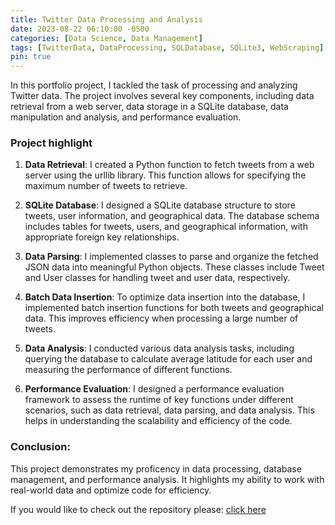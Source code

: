 ```yaml
---
title: Twitter Data Processing and Analysis
date: 2023-08-22 06:10:00 -0500
categories: [Data Science, Data Management]
tags: [TwitterData, DataProcessing, SQLDatabase, SQLite3, WebScraping]
pin: true
---
```



In this portfolio project, I tackled the task of processing and analyzing Twitter data. The project involves several key components, including data retrieval from a web server, data storage in a SQLite database, data manipulation and analysis, and performance evaluation.


### Project highlight 
1. **Data Retrieval**: I created a Python function to fetch tweets from a web server using the urllib library. This function allows for specifying the maximum number of tweets to retrieve.

2. **SQLite Database**: I designed a SQLite database structure to store tweets, user information, and geographical data. The database schema includes tables for tweets, users, and geographical information, with appropriate foreign key relationships.

3. **Data Parsing**: I implemented classes to parse and organize the fetched JSON data into meaningful Python objects. These classes include Tweet and User classes for handling tweet and user data, respectively.

4. **Batch Data Insertion**: To optimize data insertion into the database, I implemented batch insertion functions for both tweets and geographical data. This improves efficiency when processing a large number of tweets.

5. **Data Analysis**: I conducted various data analysis tasks, including querying the database to calculate average latitude for each user and measuring the performance of different functions.

6. **Performance Evaluation**: I designed a performance evaluation framework to assess the runtime of key functions under different scenarios, such as data retrieval, data parsing, and data analysis. This helps in understanding the scalability and efficiency of the code.

### Conclusion:
This project demonstrates my proficency in data processing, database management, and performance analysis. It highlights my ability to work with real-world data and optimize code for efficiency.

If you would like to check out the repository please:    [click here](https://github.com/Jenish201/Twitter_data_processing_analysis)